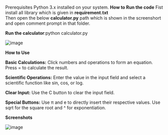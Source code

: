 Prerequisites
  Python 3.x installed on your system.
 **How to Run the code**
 Fist install all library which is given in **requirement.txt**  
 Then open the below **calculator.py** path which is shown in the screenshort and open comment prompt in that folder.
 
 **Run the calculator**:python calculator.py
 
 ![image](https://github.com/user-attachments/assets/5cdb56c2-0b38-42a1-b529-955d739a05b4)

 

**How to Use**

**Basic Calculations:**
Click numbers and operations to form an equation.
Press = to calculate the result.

**Scientific Operations:**
Enter the value in the input field and select a scientific function like sin, cos, or log.

**Clear Input:**
Use the C button to clear the input field.

**Special Buttons:**
Use π and e to directly insert their respective values.
Use sqrt for the square root and ^ for exponentiation.

**Screenshots**

![image](https://github.com/user-attachments/assets/bd1054a7-e693-4763-94c2-ac3f67d2d483)

